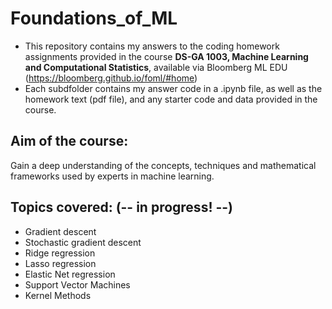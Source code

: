 # Foundations_of_ML

- This repository contains my answers to the coding homework assignments provided in the course **DS-GA 1003, Machine Learning and Computational Statistics**, available via Bloomberg ML EDU (https://bloomberg.github.io/foml/#home)
- Each subdfolder contains my answer code in a .ipynb file, as well as the homework text (pdf file), and any starter code and data provided in the course.  
  
## Aim of the course:
Gain a deep understanding of the concepts, techniques and mathematical frameworks used by experts in machine learning. 

## Topics covered: (-- in progress! --)
  
- Gradient descent
- Stochastic gradient descent
- Ridge regression
- Lasso regression
- Elastic Net regression
- Support Vector Machines
- Kernel Methods
